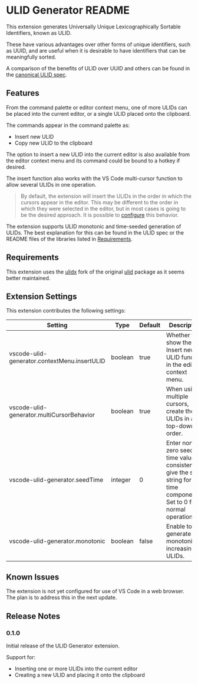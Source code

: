 # ULID Generator README

This extension generates Universally Unique Lexicographically Sortable Identifiers, known as ULID.

These have various advantages over other forms of unique identifiers, such as UUID, and are useful when it is desirable to have identifiers that can be meaningfully sorted.

A comparison of the benefits of ULID over UUID and others can be found in the [canonical ULID spec](https://github.com/ulid/spec).

## Features

From the command palette or editor context menu, one of more ULIDs can be placed into the current editor, or a single ULID placed onto the clipboard.

The commands appear in the command palette as:
* Insert new ULID
* Copy new ULID to the clipboard

The option to insert a new ULID into the current editor is also available from the editor context menu and its command could be bound to a hotkey if desired.

The insert function also works with the VS Code multi-cursor function to allow several ULIDs in one operation. 

> By default, the extension will insert the ULIDs in the order in which the cursors appear in the editor. This may be different to the order in which they were selected in the editor, but in most cases is going to be the desired approach. It is possible to [configure](#extension-settings) this behavior.

The extension supports ULID monotonic and time-seeded generation of ULIDs. The best explanation for this can be found in the ULID spec or the README files of the libraries listed in [Requirements](#requirements).

## Requirements

This extension uses the [ulidx](https://github.com/perry-mitchell/ulidx) fork of the original [ulid](https://github.com/ulid/javascript) package as it seems better maintained. 

## Extension Settings

This extension contributes the following settings:

| Setting | Type | Default | Description |
|---------|------|---------|-------------|
| vscode-ulid-generator.contextMenu.insertULID | boolean | true | Whether to show the Insert new ULID function in the editor context menu. |
| vscode-ulid-generator.multiCursorBehavior | boolean | true | When using multiple cursors, create the ULIDs in a top-down order. |
| vscode-ulid-generator.seedTime | integer | 0 | Enter non-zero seed time value to consistently give the same string for the time component.<br>Set to 0 for normal operation. |
| vscode-ulid-generator.monotonic | boolean | false | Enable to generate monotonically increasing ULIDs. |

## Known Issues

The extension is not yet configured for use of VS Code in a web browser. The plan is to address this in the next update.

## Release Notes

### 0.1.0

Initial release of the ULID Generator extension.

Support for:
* Inserting one or more ULIDs into the current editor
* Creating a new ULID and placing it onto the clipboard
